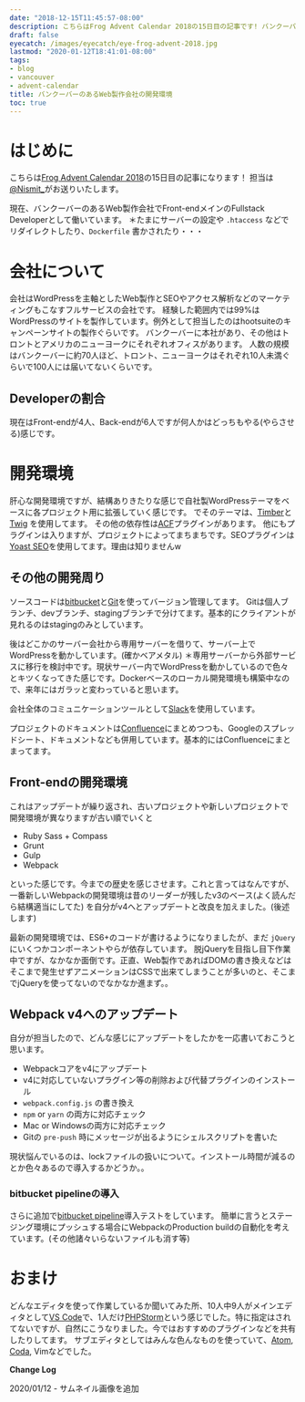 ```yaml
---
date: "2018-12-15T11:45:57-08:00"
description: こちらはFrog Advent Calendar 2018の15日目の記事です! バンクーバーのあるWeb製作会社の開発環境についてつらつらと書いています
draft: false
eyecatch: /images/eyecatch/eye-frog-advent-2018.jpg
lastmod: "2020-01-12T18:41:01-08:00"
tags:
- blog
- vancouver
- advent-calendar
title: バンクーバーのあるWeb製作会社の開発環境
toc: true
---
```


# はじめに
こちらは[Frog Advent Calendar 2018](https://adventar.org/calendars/2875)の15日目の記事になります！
担当は[@Nismit_](https://twitter.com/nismit_)がお送りいたします。

現在、バンクーバーのあるWeb製作会社でFront-endメインのFullstack Developerとして働いています。
＊たまにサーバーの設定や `.htaccess` などでリダイレクトしたり、`Dockerfile` 書かされたり・・・

# 会社について
会社はWordPressを主軸としたWeb製作とSEOやアクセス解析などのマーケティングもこなすフルサービスの会社です。
経験した範囲内では99%はWordPressのサイトを製作しています。例外として担当したのはhootsuiteのキャンペーンサイトの製作ぐらいです。
バンクーバーに本社があり、その他はトロントとアメリカのニューヨークにそれぞれオフィスがあります。
人数の規模はバンクーバーに約70人ほど、トロント、ニューヨークはそれぞれ10人未満ぐらいで100人には届いてないくらいです。

## Developerの割合
現在はFront-endが4人、Back-endが6人ですが何人かはどっちもやる(やらさせる)感じです。

# 開発環境
肝心な開発環境ですが、結構ありきたりな感じで自社製WordPressテーマをベースに各プロジェクト用に拡張していく感じです。
でそのテーマは、[Timber](https://www.upstatement.com/timber/)と[Twig](https://twig.symfony.com/) を使用してます。
その他の依存性は[ACF](https://www.advancedcustomfields.com/)プラグインがあります。
他にもプラグインは入りますが、プロジェクトによってまちまちです。SEOプラグインは[Yoast SEO](https://yoast.com/)を使用してます。理由は知りませんw

## その他の開発周り
ソースコードは[bitbucket](https://bitbucket.org/product)と[Git](https://git-scm.com/)を使ってバージョン管理してます。
Gitは個人ブランチ、devブランチ、stagingブランチで分けてます。基本的にクライアントが見れるのはstagingのみとしています。

後はどこかのサーバー会社から専用サーバーを借りて、サーバー上でWordPressを動かしています。(確かベアメタル)
＊専用サーバーから外部サービスに移行を検討中です。現状サーバー内でWordPressを動かしているので色々とキツくなってきた感じです。Dockerベースのローカル開発環境も構築中なので、来年にはガラッと変わっていると思います。

会社全体のコミュニケーションツールとして[Slack](https://slack.com/)を使用しています。

プロジェクトのドキュメントは[Confluence](https://www.atlassian.com/software/confluence)にまとめつつも、Googleのスプレッドシート、ドキュメントなども併用しています。基本的にはConfluenceにまとまってます。

## Front-endの開発環境
これはアップデートが繰り返され、古いプロジェクトや新しいプロジェクトで開発環境が異なりますが古い順でいくと

- Ruby Sass + Compass
- Grunt
- Gulp
- Webpack

といった感じです。今までの歴史を感じさせます。これと言ってはなんですが、一番新しいWebpackの開発環境は昔のリーダーが残したv3のベース(よく読んだら結構適当にしてた)
を自分がv4へとアップデートと改良を加えました。(後述します)

最新の開発環境では、ES6+のコードが書けるようになりましたが、まだ `jQuery` にいくつかコンポーネントやらが依存しています。
脱jQueryを目指し目下作業中ですが、なかなか面倒です。正直、Web製作であればDOMの書き換えなどはそこまで発生せずアニメーションはCSSで出来てしまうことが多いのと、そこまでjQueryを使ってないのでなかなか進まず。。

## Webpack v4へのアップデート
自分が担当したので、どんな感じにアップデートをしたかを一応書いておこうと思います。

- Webpackコアをv4にアップデート
- v4に対応していないプラグイン等の削除および代替プラグインのインストール
- `webpack.config.js` の書き換え
- `npm` or `yarn` の両方に対応チェック
- Mac or Windowsの両方に対応チェック
- Gitの `pre-push` 時にメッセージが出るようにシェルスクリプトを書いた

現状悩んでいるのは、lockファイルの扱いについて。インストール時間が減るのとか色々あるので導入するかどうか。。

### bitbucket pipelineの導入
さらに追加で[bitbucket pipeline](https://bitbucket.org/product/features/pipelines)導入テストをしています。
簡単に言うとステージング環境にプッシュする場合にWebpackのProduction buildの自動化を考えています。(その他諸々いらないファイルも消す等)

# おまけ
どんなエディタを使って作業しているか聞いてみた所、10人中9人がメインエディタとして[VS Code](https://code.visualstudio.com/)で、1人だけ[PHPStorm](https://www.jetbrains.com/phpstorm/)という感じでした。特に指定はされてないですが、自然にこうなりました。今ではおすすめのプラグインなどを共有したりしてます。
サブエディタとしてはみんな色んなものを使っていて、[Atom](https://atom.io/), [Coda](https://panic.com/coda/), Vimなどでした。

**Change Log**

2020/01/12 - サムネイル画像を追加
